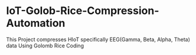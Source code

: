# IoT-Golob-Rice-Compression-Automation
This Project compresses HIoT specifically EEG(Gamma, Beta, Alpha, Theta)  data Using Golomb Rice Coding
